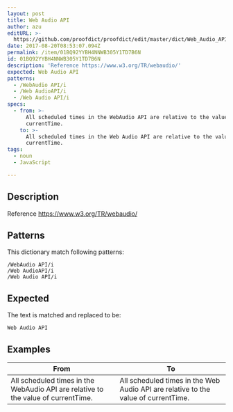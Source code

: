 ```yaml
---
layout: post
title: Web Audio API
author: azu
editURL: >-
  https://github.com/proofdict/proofdict/edit/master/dict/Web_Audio_API--01BQ92YYBH4NNWB305Y1TD7B6N.yml
date: 2017-08-20T08:53:07.094Z
permalink: /item/01BQ92YYBH4NNWB305Y1TD7B6N
id: 01BQ92YYBH4NNWB305Y1TD7B6N
description: 'Reference https://www.w3.org/TR/webaudio/'
expected: Web Audio API
patterns:
  - /WebAudio API/i
  - /Web AudioAPI/i
  - /Web Audio API/i
specs:
  - from: >-
      All scheduled times in the WebAudio API are relative to the value of
      currentTime.
    to: >-
      All scheduled times in the Web Audio API are relative to the value of
      currentTime.
tags:
  - noun
  - JavaScript

---
```


## Description

Reference https://www.w3.org/TR/webaudio/

## Patterns

This dictionary match following patterns:

    /WebAudio API/i
    /Web AudioAPI/i
    /Web Audio API/i

## Expected

The text is matched and replaced to be:

    Web Audio API

## Examples

| From                                                                              | To                                                                                 |
| --------------------------------------------------------------------------------- | ---------------------------------------------------------------------------------- |
| All scheduled times in the WebAudio API are relative to the value of currentTime. | All scheduled times in the Web Audio API are relative to the value of currentTime. |
